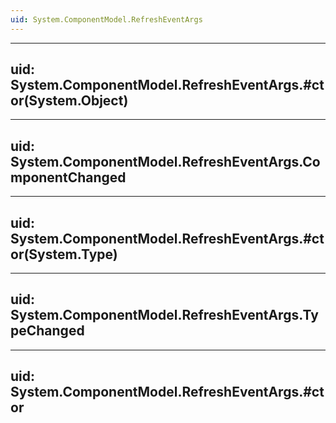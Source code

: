 ```yaml
---
uid: System.ComponentModel.RefreshEventArgs
---
```


---
uid: System.ComponentModel.RefreshEventArgs.#ctor(System.Object)
---

---
uid: System.ComponentModel.RefreshEventArgs.ComponentChanged
---

---
uid: System.ComponentModel.RefreshEventArgs.#ctor(System.Type)
---

---
uid: System.ComponentModel.RefreshEventArgs.TypeChanged
---

---
uid: System.ComponentModel.RefreshEventArgs.#ctor
---

